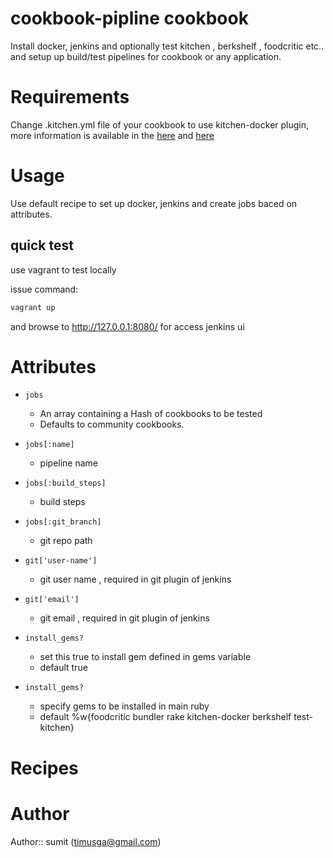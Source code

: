 # cookbook-pipline cookbook

Install docker, jenkins and optionally test kitchen , berkshelf , foodcritic etc.. and setup up build/test
pipelines for cookbook or any application.

# Requirements

  Change .kitchen.yml file of your cookbook to use kitchen-docker
  plugin, more information is available in the [here](http://www.timusg.com/blog/2013/10/15/testing-cookbook-with-docker-and-test-kitchen/) and [here](http://github.com/timusg/s3cmd/blob/master/.kitchen.yml)

# Usage

Use default recipe to set up docker, jenkins and create jobs baced on attributes.  

## quick test

use vagrant to test locally 

issue command: 

``` sh
vagrant up
```
and browse to http://127.0.0.1:8080/ for access jenkins ui


# Attributes

* `jobs`
   - An array containing a Hash of cookbooks to be tested
   - Defaults to community cookbooks.

* `jobs[:name]`
   - pipeline name

* `jobs[:build_steps]`
   - build steps 
 
* `jobs[:git_branch]`
   - git repo path 


* `git['user-name']`
   - git user name , required in git plugin of jenkins

* `git['email']`
   - git email , required in git plugin of jenkins


* `install_gems?`
   - set this true to install gem defined in gems variable
   - default true


* `install_gems?`
   - specify gems to be installed in main ruby
   - default %w{foodcritic bundler rake kitchen-docker berkshelf test-kitchen}

# Recipes

# Author

Author:: sumit (<timusga@gmail.com>)
